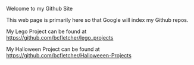 Welcome to my Github Site

This web page is primarily here so that Google will index my Github repos.

My Lego Project can be found at https://github.com/bcfletcher/lego_projects

My Halloween Project can be found at https://github.com/bcfletcher/Halloweeen-Projects
